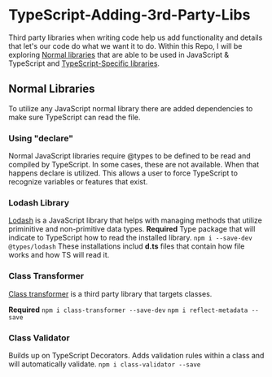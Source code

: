 # TypeScript-Adding-3rd-Party-Libs

Third party libraries when writing code help us add functionality and details that let's our code do what we want it to do. Within this Repo, I will be exploring [Normal libraries](#normal-libraries) that are able to be used in JavaScript & TypeScript and [TypeScript-Specific libraries](#typescript-adding-3rd-party-libs).

## Normal Libraries

To utilize any JavaScript normal library there are added dependencies to make sure TypeScript can read the file.

### Using "declare"

Normal JavaScript libraries require @types to be defined to be read and compiled by TypeScript. In some cases, these are not available. When that happens declare is utilized. This allows a user to force TypeScript to recognize variables or features that exist.

### Lodash Library

[Lodash](https://lodash.com/) is a JavaScript library that helps with managing methods that utilize priminitive and non-primitive data types.
**Required**
Type package that will indicate to TypeScript how to read the installed library.
`npm i --save-dev @types/lodash`
These installations includ **d.ts** files that contain how file works and how TS will read it.

### Class Transformer

[Class transformer](https://github.com/typestack/class-transformer) is a third party library that targets classes.

**Required**
`npm i class-transformer --save-dev`
`npm i reflect-metadata --save`

### Class Validator

Builds up on TypeScript Decorators. Adds validation rules within a class and will automatically validate.
`npm i class-validator --save`
